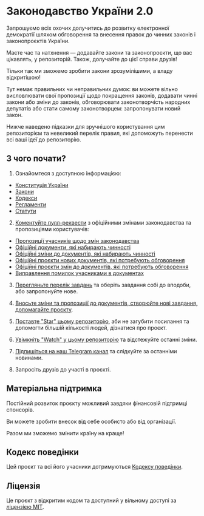 # Законодавство України 2.0

Запрошуємо всіх охочих долучитись до розвитку електронної демократії шляхом обговорення та внесення правок до чинних законів і законопроєктів України.

Маєте час та натхнення — додавайте закони та законопроєкти, що вас цікавлять, у репозиторій. Також, долучайте до цієї справи друзів!

Тільки так ми зможемо зробити закони зрозумілішими, а владу відкритішою!

Тут немає правильних чи неправильних думок: ви можете вільно висловлювати свої пропозиції щодо покращення законів,  додавати чинні закони або зміни до законів, обговорювати законотворчість народних депутатів або стати самому законотворцем: запропонувати новий закон.

Нижче наведено підказки для зручнішого користування цим репозиторієм та невеликий перелік правил, які допоможуть перенести всі ваші ідеї до репозиторію.

## З чого почати?

1. Ознайомтеся з доступною інформацією:

* [Конституція України](Конституція.md)
* [Закони](Закони)
* [Кодекси](Кодекси)
* [Регламенти](Регламенти)
* [Статути](Статути)

2. [Коментуйте пулл-реквести](https://github.com/opensourcewebsite-org/ua-law/pulls) з офіційними змінами законодавства та пропозиціями користувачів:

* [Пропозиції учасників щодо змін законодавства](https://github.com/opensourcewebsite-org/ua-law/pulls?q=is%3Aopen+is%3Apr+label%3A%22пропозиція+змін%22)
* [Офіційні документи, які набирають чинності](https://github.com/opensourcewebsite-org/ua-law/pulls?q=is%3Aopen+is%3Apr+label%3Aдокумент)
* [Офіційні зміни до документів, які набирають чинності](https://github.com/opensourcewebsite-org/ua-law/pulls?q=is%3Apr+is%3Aopen+label%3A%22зміни+до+документу%22)
* [Офіційні проєкти нових документів, які потребують обговорення](https://github.com/opensourcewebsite-org/ua-law/pulls?q=is%3Aopen+is%3Apr+label%3A%22проєкт+нового+документу%22)
* [Офіційні проєкти змін до документів, які потребують обговорення](https://github.com/opensourcewebsite-org/ua-law/pulls?q=is%3Apr+is%3Aopen+label%3A%22проєкт+змін+до+документу%22)
* [Виправлення помилок учасниками в документах](https://github.com/opensourcewebsite-org/ua-law/pulls?q=is%3Aopen+is%3Apr+label%3Aпомилка)

3. [Перегляньте перелік завдань](https://github.com/opensourcewebsite-org/ua-law/issues) та оберіть завдання собі до вподоби, або запропонуйте нове.

4. [Вносьте зміни та пропозиції до документів, створюйте нові завдання, допомагайте проєкту](CONTRIBUTING.md).

5. [Поставте "Star" цьому репозиторію](https://help.github.com/en/github/getting-started-with-github/saving-repositories-with-stars), аби не загубити посилання та допомогти більшій кількості людей, дізнатися про проєкт.

7. [Увімкніть "Watch" у цьому репозиторію](https://help.github.com/en/github/receiving-notifications-about-activity-on-github/watching-and-unwatching-repositories) та відстежуйте останні зміни.

6. [Підпишіться на наш Telegram канал](https://t.me/ua_law) та слідкуйте за останніми новинами.

4. Запросіть друзів до участі в проєкті.

## Матеріальна підтримка

Постійний розвиток проєкту можливий завдяки фінансовій підтримці спонсорів.

Ви можете зробити внесок від себе особисто або від організації.

Разом ми зможемо змінити країну на краще!

## Кодекс поведінки

Цей проєкт та всі його учасники дотримуються [Кодексу поведінки](CODE_OF_CONDUCT.md).

## Ліцензія

Це проєкт з відкритим кодом та доступний у вільному доступі за [ліцензією MIT](LICENSE.md).

